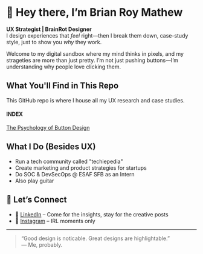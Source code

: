 # 👋 Hey there, I’m Brian Roy Mathew

**UX Strategist | BrainRot Designer**  
I design experiences that *feel* right—then I break them down, case-study style, just to show you *why* they work.

Welcome to my digital sandbox where my mind thinks in pixels, and my strageties are more than just pretty. 
I’m not just pushing buttons—I’m understanding why people love clicking them.

## What You'll Find in This Repo

This GitHub repo is where I house all my UX research and case studies.

#### INDEX
[The Psychology of Button Design](./buttondesignstudy.md)

## What I Do (Besides UX)

- Run a tech community called "techiepedia"
- Create marketing and product strategies for startups
- Do SOC & DevSecOps @ ESAF SFB as an Intern
- Also play guitar
  
## 🤝 Let’s Connect

- 🔗 [LinkedIn](https://www.linkedin.com/in/brianroymathew) – Come for the insights, stay for the creative posts  
- 📸 [Instagram](https://www.instagram.com/brianroymathew) – IRL moments only

---

> “Good design is noticable. Great designs are highlightable.”  
> — Me, probably.

